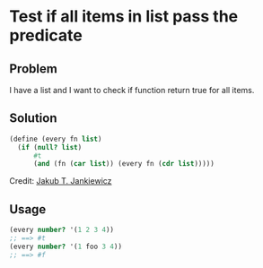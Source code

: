 # Test if all items in list pass the predicate

## Problem

I have a list and I want to check if function return true for all items.

## Solution

```scheme
(define (every fn list)
  (if (null? list)
      #t
      (and (fn (car list)) (every fn (cdr list)))))
```

Credit: [Jakub T. Jankiewicz](https://jcubic.pl/me)

## Usage

```scheme
(every number? '(1 2 3 4))
;; ==> #t
(every number? '(1 foo 3 4))
;; ==> #f
```
